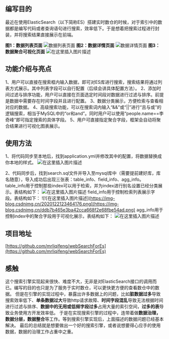 
## 编写目的
最近在使用ElasticSearch（以下简称ES）搭建实时数仓的时候，对于索引中的数据都是编写代码或者查询语句进行搜索，效率低下。于是想着把搜索过程进行封装，并将搜索结果直接展示在前端。

**图1：数据列表页面**
![数据列表页面](https://img-blog.csdnimg.cn/20201221225245906.png?x-oss-process=image/watermark,type_ZmFuZ3poZW5naGVpdGk,shadow_10,text_aHR0cHM6Ly9ibG9nLmNzZG4ubmV0L21ybGlxaWZlbmc=,size_16,color_FFFFFF,t_70)
**图2：数据详情页面**
![数据详情页面](https://img-blog.csdnimg.cn/20201221225333143.png?x-oss-process=image/watermark,type_ZmFuZ3poZW5naGVpdGk,shadow_10,text_aHR0cHM6Ly9ibG9nLmNzZG4ubmV0L21ybGlxaWZlbmc=,size_16,color_FFFFFF,t_70)
**图3：数据聚合可视化页面**
![在这里插入图片描述](https://img-blog.csdnimg.cn/c88db5ba62654393b344cee1ec6be595.png?x-oss-process=image/watermark,type_ZHJvaWRzYW5zZmFsbGJhY2s,shadow_50,text_Q1NETiBA5p2O5aWH5bOwMTk5OA==,size_20,color_FFFFFF,t_70,g_se,x_16)

## 功能介绍与亮点
1、用户可以直接在搜索框内输入数据，即可对ES库进行搜索，搜索结果将通过列表方式展示。其中列表字段可以自行配置（后续会讲具体配置方法）。
2、添加时间过滤与排序功能，用户可以直接在页面选定时间段对数据进行过滤与排序。前提是数据中需要存在时间字段并且进行配置。
3、数据分类展示，方便检索与查看相对应的数据。
4、高级搜索功能，可以在搜索词内输入“&&”或“||”进行“且与或”的逻辑搜索，相当于MySQL中的“or和and”。同时用户可以使用“people.name==李奇峰”即可指定搜索的具体字段。
5、用户可直接指定聚合字段，框架会自动将聚合结果进行可视化图表展示。

## 使用方法
1、将代码同步至本地后，找到application.yml并修改其中的配置，将数据替换成你本地的样式。
![在这里插入图片描述](https://img-blog.csdnimg.cn/6a5b8bf86b6f4c999f21c6839988e660.png?x-oss-process=image/watermark,type_ZHJvaWRzYW5zZmFsbGJhY2s,shadow_50,text_Q1NETiBA5p2O5aWH5bOwMTk5OA==,size_20,color_FFFFFF,t_70,g_se,x_16)

2、代码同步后，找到search.sql文件并导入至mysql库中（需要提前建好库，库名随意），导入成功后出现三张表：table_info、field_info、agg_info。
table_info用于控制那些index可以用于检索，并为index进行别名设置已经分类展示。表结构如下：
![在这里插入图片描述](https://img-blog.csdnimg.cn/20201221234407255.png)
field_info用于控制检索列表展示字段。表结构如下：
![!\[在这里插入图片描述\](https://img-blog.csdnimg.cn/2020122123464176.png](https://img-blog.csdnimg.cn/ddb7b465e3ba42cca668f2e68fbe54ad.png)
agg_info用于控制index中的聚合字段用于可视化展示，表结构如下：
![在这里插入图片描述](https://img-blog.csdnimg.cn/a2a184ab10814b9287ad3a4d6fec52f8.png)

## 项目地址
[https://github.com/mrliqifeng/webSearchForEs](https://github.com/mrliqifeng/webSearchForEs)
## 感触
这个搜索引擎实现起来很快、难度不大，无非是对ElasticSearch接口的调用而已。编写的目的也只是为了服务于实时数仓，可以更快更方便的查看数仓中的数据。
但是在引擎的实现过程中，暴露出许多数据上的问题，比如**脏数据过多**导致搜索效率低下、**单条数据过大**导致http请求故障、**时间字段混乱**导致无法根据时间进行过滤与排序、**数据中的无用或低频字段过多**占用大量的索引空间，**过多的表**导致业务使用方开发效率低。
于是在实现搜索引擎的过程中，连带着做**数据治理，数据分层，数据整合**等工作。等到搜索引擎实现后，上面描述的数据问题已经基本解决。
最后的总结就是想要做出一个好的搜索引擎，或者说想要得心应手的使用数据，数据的治理工作占重中之重。
